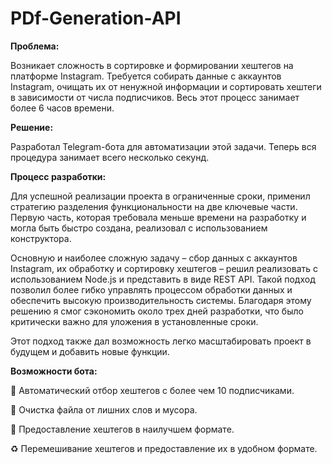 # PDf-Generation-API

**Проблема:**


Возникает сложность в сортировке и формировании хештегов на платформе Instagram. Требуется собирать данные с аккаунтов Instagram, очищать их от ненужной информации и сортировать хештеги в зависимости от числа подписчиков. Весь этот процесс занимает более 6 часов времени.

**Решение:**


Разработал Telegram-бота для автоматизации этой задачи. Теперь вся процедура занимает всего несколько секунд.

**Процесс разработки:**

Для успешной реализации проекта в ограниченные сроки, применил стратегию разделения функциональности на две ключевые части. Первую часть, которая требовала меньше времени на разработку и могла быть быстро создана, реализовал с использованием конструктора.

Основную и наиболее сложную задачу – сбор данных с аккаунтов Instagram, их обработку и сортировку хештегов – решил реализовать с использованием Node.js и представить в виде REST API. Такой подход позволил более гибко управлять процессом обработки данных и обеспечить высокую производительность системы. Благодаря этому решению я смог сэкономить около трех дней разработки, что было критически важно для уложения в установленные сроки.

Этот подход также дал возможность легко масштабировать проект в будущем и добавить новые функции.

**Возможности бота:**

🔎 Автоматический отбор хештегов с более чем 10 подписчиками.

🧹 Очистка файла от лишних слов и мусора.

💎 Предоставление хештегов в наилучшем формате.

♻️ Перемешивание хештегов и предоставление их в удобном формате.

